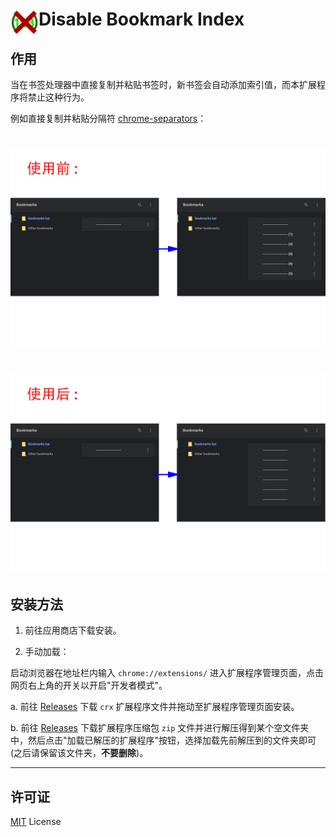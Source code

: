 # <img src="public/icons/icon_48.png" width="45" align="left"> Disable Bookmark Index

## 作用

当在书签处理器中直接复制并粘贴书签时，新书签会自动添加索引值，而本扩展程序将禁止这种行为。

例如直接复制并粘贴分隔符 [chrome-separators](https://github.com/skrysmanski/chrome-separators)：

# <img src="images/cn-before.png" width="1280">

# <img src="images/cn-after.png" width="1280">

## 安装方法

1. 前往应用商店下载安装。

2. 手动加载：

启动浏览器在地址栏内输入 `chrome://extensions/` 进入扩展程序管理页面，点击网页右上角的开关以开启"开发者模式"。

a. 前往 [Releases](https://github.com/LightAPIs/my-separator/releases/latest) 下载 `crx` 扩展程序文件并拖动至扩展程序管理页面安装。

b. 前往 [Releases](https://github.com/LightAPIs/my-separator/releases/latest) 下载扩展程序压缩包 `zip` 文件并进行解压得到某个空文件夹中，然后点击"加载已解压的扩展程序"按钮，选择加载先前解压到的文件夹即可(之后请保留该文件夹，**不要删除**)。

---

## 许可证

[MIT](/LICENSE) License
